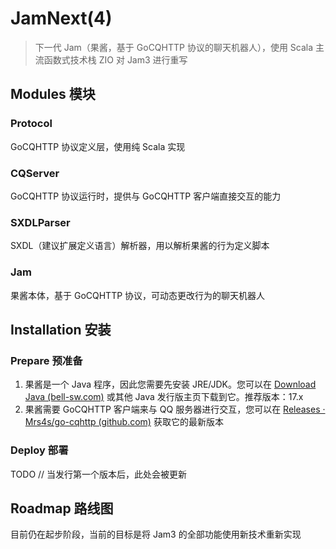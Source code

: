 # JamNext(4)

> 下一代 Jam（果酱，基于 GoCQHTTP 协议的聊天机器人），使用 Scala 主流函数式技术栈 ZIO 对 Jam3 进行重写

## Modules 模块

### Protocol

GoCQHTTP 协议定义层，使用纯 Scala 实现

### CQServer

GoCQHTTP 协议运行时，提供与 GoCQHTTP 客户端直接交互的能力

### SXDLParser

SXDL（建议扩展定义语言）解析器，用以解析果酱的行为定义脚本

### Jam

果酱本体，基于 GoCQHTTP 协议，可动态更改行为的聊天机器人

## Installation 安装

### Prepare 预准备

1. 果酱是一个 Java 程序，因此您需要先安装 JRE/JDK。您可以在 [Download Java (bell-sw.com)](https://bell-sw.com/pages/downloads/) 或其他 Java 发行版主页下载到它。推荐版本：17.x
2. 果酱需要 GoCQHTTP 客户端来与 QQ 服务器进行交互，您可以在 [Releases · Mrs4s/go-cqhttp (github.com)](https://github.com/Mrs4s/go-cqhttp/releases) 获取它的最新版本

### Deploy 部署

TODO // 当发行第一个版本后，此处会被更新

## Roadmap 路线图

目前仍在起步阶段，当前的目标是将 Jam3 的全部功能使用新技术重新实现
